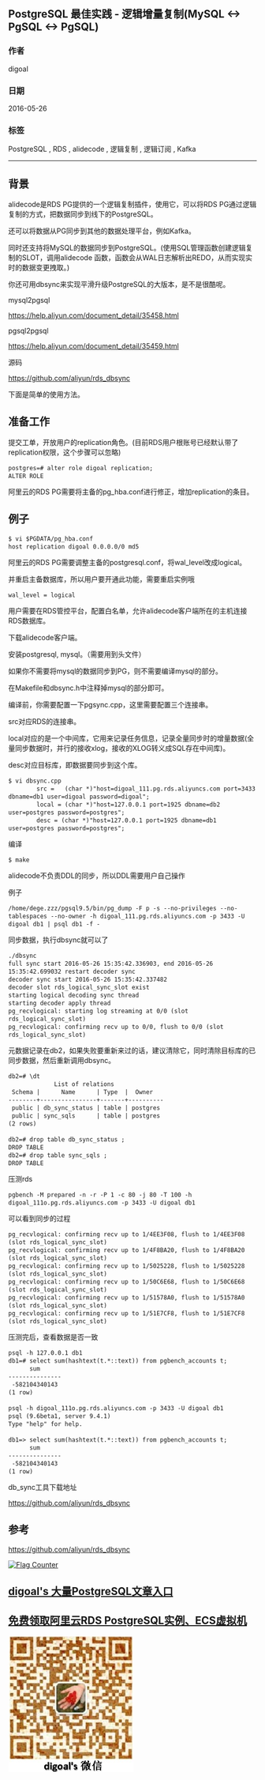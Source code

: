 ## PostgreSQL 最佳实践 - 逻辑增量复制(MySQL <-> PgSQL <-> PgSQL)  
                         
### 作者        
digoal        
        
### 日期         
2016-05-26    
          
### 标签        
PostgreSQL , RDS , alidecode , 逻辑复制 , 逻辑订阅 , Kafka    
                    
----                    
                     
## 背景     
alidecode是RDS PG提供的一个逻辑复制插件，使用它，可以将RDS PG通过逻辑复制的方式，把数据同步到线下的PostgreSQL。  
  
还可以将数据从PG同步到其他的数据处理平台，例如Kafka。  
  
同时还支持将MySQL的数据同步到PostgreSQL。(使用SQL管理函数创建逻辑复制的SLOT，调用alidecode 函数，函数会从WAL日志解析出REDO，从而实现实时的数据变更拽取。)  
  
你还可用dbsync来实现平滑升级PostgreSQL的大版本，是不是很酷呢。  
  
mysql2pgsql  
  
https://help.aliyun.com/document_detail/35458.html  
  
pgsql2pgsql  
  
https://help.aliyun.com/document_detail/35459.html  
  
源码  
  
https://github.com/aliyun/rds_dbsync  
  
下面是简单的使用方法。  
  
## 准备工作  
提交工单，开放用户的replication角色。(目前RDS用户根账号已经默认带了replication权限，这个步骤可以忽略)  
  
```  
postgres=# alter role digoal replication;  
ALTER ROLE  
```  
  
阿里云的RDS PG需要将主备的pg_hba.conf进行修正，增加replication的条目。  
  
  
## 例子  
  
```  
$ vi $PGDATA/pg_hba.conf  
host replication digoal 0.0.0.0/0 md5  
```  
  
阿里云的RDS PG需要调整主备的postgresql.conf，将wal_level改成logical。  
  
并重启主备数据库，所以用户要开通此功能，需要重启实例哦  
  
```  
wal_level = logical  
```  
  
用户需要在RDS管控平台，配置白名单，允许alidecode客户端所在的主机连接RDS数据库。  
  
  
下载alidecode客户端。  
  
安装postgresql, mysql。（需要用到头文件）  
  
如果你不需要将mysql的数据同步到PG，则不需要编译mysql的部分。  
  
在Makefile和dbsync.h中注释掉mysql的部分即可。  
  
编译前，你需要配置一下pgsync.cpp，这里需要配置三个连接串。  
  
src对应RDS的连接串。  
  
local对应的是一个中间库，它用来记录任务信息，记录全量同步时的增量数据(全量同步数据时，并行的接收xlog，接收的XLOG转义成SQL存在中间库)。  
  
desc对应目标库，即数据要同步到这个库。  
  
```  
$ vi dbsync.cpp   
        src =   (char *)"host=digoal_111.pg.rds.aliyuncs.com port=3433 dbname=db1 user=digoal password=digoal";  
        local = (char *)"host=127.0.0.1 port=1925 dbname=db2 user=postgres password=postgres";  
        desc = (char *)"host=127.0.0.1 port=1925 dbname=db1 user=postgres password=postgres";  
```  
  
编译  
  
```  
$ make  
```  
  
alidecode不负责DDL的同步，所以DDL需要用户自己操作  
  
例子  
  
```  
/home/dege.zzz/pgsql9.5/bin/pg_dump -F p -s --no-privileges --no-tablespaces --no-owner -h digoal_111.pg.rds.aliyuncs.com -p 3433 -U digoal db1 | psql db1 -f -  
```  
  
同步数据，执行dbsync就可以了  
  
```  
./dbsync   
full sync start 2016-05-26 15:35:42.336903, end 2016-05-26 15:35:42.699032 restart decoder sync  
decoder sync start 2016-05-26 15:35:42.337482  
decoder slot rds_logical_sync_slot exist  
starting logical decoding sync thread  
starting decoder apply thread  
pg_recvlogical: starting log streaming at 0/0 (slot rds_logical_sync_slot)  
pg_recvlogical: confirming recv up to 0/0, flush to 0/0 (slot rds_logical_sync_slot)  
```  
  
元数据记录在db2，如果失败要重新来过的话，建议清除它，同时清除目标库的已同步数据，然后重新调用dbsync。  
  
```  
db2=# \dt  
             List of relations  
 Schema |      Name      | Type  |  Owner     
--------+----------------+-------+----------  
 public | db_sync_status | table | postgres  
 public | sync_sqls      | table | postgres  
(2 rows)  
  
db2=# drop table db_sync_status ;  
DROP TABLE  
db2=# drop table sync_sqls ;  
DROP TABLE  
```  
  
压测rds  
  
```  
pgbench -M prepared -n -r -P 1 -c 80 -j 80 -T 100 -h digoal_111o.pg.rds.aliyuncs.com -p 3433 -U digoal db1  
```  
  
可以看到同步的过程  
  
```  
pg_recvlogical: confirming recv up to 1/4EE3F08, flush to 1/4EE3F08 (slot rds_logical_sync_slot)  
pg_recvlogical: confirming recv up to 1/4F8BA20, flush to 1/4F8BA20 (slot rds_logical_sync_slot)  
pg_recvlogical: confirming recv up to 1/5025228, flush to 1/5025228 (slot rds_logical_sync_slot)  
pg_recvlogical: confirming recv up to 1/50C6E68, flush to 1/50C6E68 (slot rds_logical_sync_slot)  
pg_recvlogical: confirming recv up to 1/51578A0, flush to 1/51578A0 (slot rds_logical_sync_slot)  
pg_recvlogical: confirming recv up to 1/51E7CF8, flush to 1/51E7CF8 (slot rds_logical_sync_slot)  
```  
  
压测完后，查看数据是否一致  
  
```  
psql -h 127.0.0.1 db1  
db1=# select sum(hashtext(t.*::text)) from pgbench_accounts t;  
      sum        
---------------  
 -582104340143  
(1 row)  
  
psql -h digoal_111o.pg.rds.aliyuncs.com -p 3433 -U digoal db1  
psql (9.6beta1, server 9.4.1)  
Type "help" for help.  
  
db1=> select sum(hashtext(t.*::text)) from pgbench_accounts t;  
      sum        
---------------  
 -582104340143  
(1 row)  
```  
  
db_sync工具下载地址  
  
https://github.com/aliyun/rds_dbsync  
  
## 参考  
  
https://github.com/aliyun/rds_dbsync  
  
<a rel="nofollow" href="http://info.flagcounter.com/h9V1"  ><img src="http://s03.flagcounter.com/count/h9V1/bg_FFFFFF/txt_000000/border_CCCCCC/columns_2/maxflags_12/viewers_0/labels_0/pageviews_0/flags_0/"  alt="Flag Counter"  border="0"  ></a>  
  
  
  
  
  
  
## [digoal's 大量PostgreSQL文章入口](https://github.com/digoal/blog/blob/master/README.md "22709685feb7cab07d30f30387f0a9ae")
  
  
## [免费领取阿里云RDS PostgreSQL实例、ECS虚拟机](https://free.aliyun.com/ "57258f76c37864c6e6d23383d05714ea")
  
  
![digoal's weixin](../pic/digoal_weixin.jpg "f7ad92eeba24523fd47a6e1a0e691b59")
  
